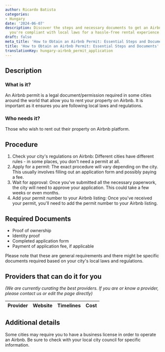 ```yaml
---
author: Ricardo Batista
categories:
- Hungary
date: '2024-06-07'
description: Discover the steps and necessary documents to get an Airbnb permit. Ensure
  you're compliant with local laws for a hassle-free rental experience.
draft: false
meta_title: 'How to Obtain an Airbnb Permit: Essential Steps and Documents'
title: 'How to Obtain an Airbnb Permit: Essential Steps and Documents'
translationKey: hungary-airbnb_permit_application
---
```


## Description
### What is it?
An Airbnb permit is a legal document/permission required in some cities around the world that allow you to rent your property on Airbnb. It is important as it ensures you are following local laws and regulations.

### Who needs it?
Those who wish to rent out their property on Airbnb platform.

## Procedure
1. Check your city's regulations on Airbnb: Different cities have different rules - in some places, you don't need a permit at all.
2. Apply for a permit: The exact procedure will vary depending on the city. This usually involves filling out an application form and possibly paying a fee.
3. Wait for approval: Once you've submitted all the necessary paperwork, the city will need to approve your application. This could take a few weeks or even months.
4. Add your permit number to your Airbnb listing: Once you've received your permit, you'll need to add the permit number to your Airbnb listing.

## Required Documents
- Proof of ownership
- Identity proof
- Completed application form
- Payment of application fee, if applicable

Please note that these are general requirements and there might be specific documents required based on your city's local laws and regulations.

## Providers that can do it for you

_(We are currently curating the best providers. If you are or know a provider, please contact us or edit the page directly)_

| Provider        |     Website     |     Timelines    |       Cost      |
| --------------- | --------------- |  :-------------: | :-------------: |

## Additional details
Some cities may require you to have a business license in order to operate an Airbnb. Be sure to check with your local city council for specific information.